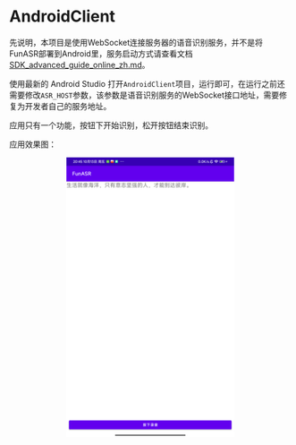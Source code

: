 # AndroidClient

先说明，本项目是使用WebSocket连接服务器的语音识别服务，并不是将FunASR部署到Android里，服务启动方式请查看文档[SDK_advanced_guide_online_zh.md](https://github.com/alibaba-damo-academy/FunASR/blob/main/funasr/runtime/docs/SDK_advanced_guide_online_zh.md)。

使用最新的 Android Studio 打开`AndroidClient`项目，运行即可，在运行之前还需要修改`ASR_HOST`参数，该参数是语音识别服务的WebSocket接口地址，需要修复为开发者自己的服务地址。

应用只有一个功能，按钮下开始识别，松开按钮结束识别。

应用效果图：

<div align="center">
  <img src="./images/demo.png" alt="应用效果图" width="300">
</div>
